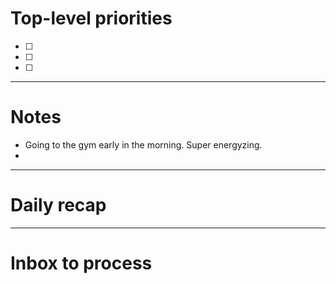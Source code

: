 # Top-level priorities
- [ ] 
- [ ] 
- [ ] 


---
# Notes

- Going to the gym early in the morning. Super energyzing. 
- 


--- 
# Daily recap





--- 
# Inbox to process


